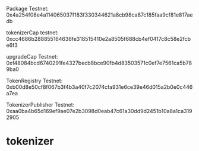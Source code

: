 Package
Testnet: 0x4a254f08e4a114065037f183f330344621a8cb98ca87c185faa9cf81e817aedb

tokenizerCap
testnet: 0xcc4686b288855164636fe318515410e2a8505f688cb4ef0417c8c58e2fcbe6f3

upgradeCap
Testnet: 0xf48084bcd6740291fe4327becb8bce90fb4d83503571c0ef7e7561ca5b789ba0

TokenRegistry
Testnet: 0xb00d8e50cf8f067b3f4b3a40f7c2074cfa931e6ce39e46d015a2b0e0c446a7ea

TokenizerPublisher
Testnet: 0xaa0ba4b65d169ef9ae07e2b3098d0eab47c61a30dd9d2451b10a8a1ca3192905

# tokenizer
